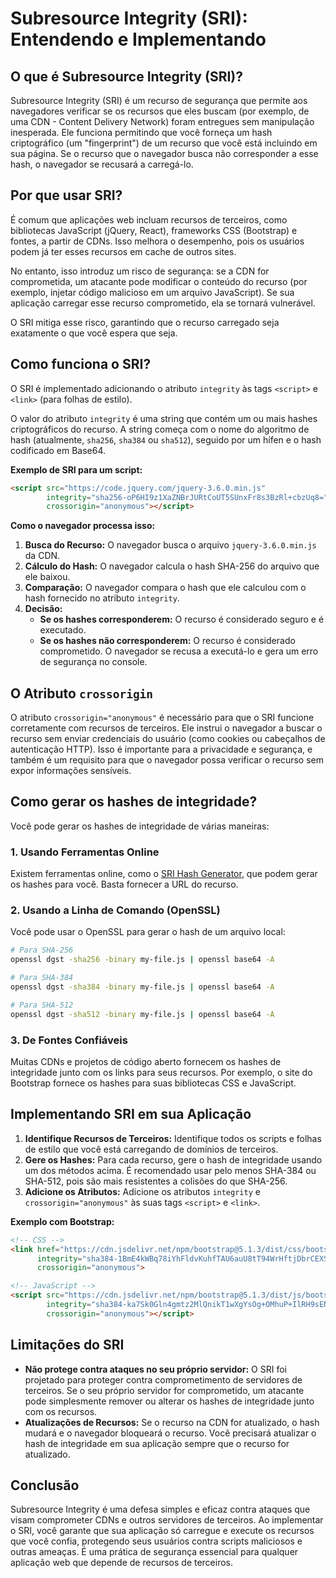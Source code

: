 # Subresource Integrity (SRI): Entendendo e Implementando

## O que é Subresource Integrity (SRI)?

Subresource Integrity (SRI) é um recurso de segurança que permite aos navegadores verificar se os recursos que eles buscam (por exemplo, de uma CDN - Content Delivery Network) foram entregues sem manipulação inesperada. Ele funciona permitindo que você forneça um hash criptográfico (um "fingerprint") de um recurso que você está incluindo em sua página. Se o recurso que o navegador busca não corresponder a esse hash, o navegador se recusará a carregá-lo.

## Por que usar SRI?

É comum que aplicações web incluam recursos de terceiros, como bibliotecas JavaScript (jQuery, React), frameworks CSS (Bootstrap) e fontes, a partir de CDNs. Isso melhora o desempenho, pois os usuários podem já ter esses recursos em cache de outros sites.

No entanto, isso introduz um risco de segurança: se a CDN for comprometida, um atacante pode modificar o conteúdo do recurso (por exemplo, injetar código malicioso em um arquivo JavaScript). Se sua aplicação carregar esse recurso comprometido, ela se tornará vulnerável.

O SRI mitiga esse risco, garantindo que o recurso carregado seja exatamente o que você espera que seja.

## Como funciona o SRI?

O SRI é implementado adicionando o atributo `integrity` às tags `<script>` e `<link>` (para folhas de estilo).

O valor do atributo `integrity` é uma string que contém um ou mais hashes criptográficos do recurso. A string começa com o nome do algoritmo de hash (atualmente, `sha256`, `sha384` ou `sha512`), seguido por um hífen e o hash codificado em Base64.

**Exemplo de SRI para um script:**

```html
<script src="https://code.jquery.com/jquery-3.6.0.min.js"
        integrity="sha256-oP6HI9z1XaZNBrJURtCoUT5SUnxFr8s3BzRl+cbzUq8="
        crossorigin="anonymous"></script>
```

**Como o navegador processa isso:**

1.  **Busca do Recurso:** O navegador busca o arquivo `jquery-3.6.0.min.js` da CDN.
2.  **Cálculo do Hash:** O navegador calcula o hash SHA-256 do arquivo que ele baixou.
3.  **Comparação:** O navegador compara o hash que ele calculou com o hash fornecido no atributo `integrity`.
4.  **Decisão:**
    *   **Se os hashes corresponderem:** O recurso é considerado seguro e é executado.
    *   **Se os hashes não corresponderem:** O recurso é considerado comprometido. O navegador se recusa a executá-lo e gera um erro de segurança no console.

## O Atributo `crossorigin`

O atributo `crossorigin="anonymous"` é necessário para que o SRI funcione corretamente com recursos de terceiros. Ele instrui o navegador a buscar o recurso sem enviar credenciais do usuário (como cookies ou cabeçalhos de autenticação HTTP). Isso é importante para a privacidade e segurança, e também é um requisito para que o navegador possa verificar o recurso sem expor informações sensíveis.

## Como gerar os hashes de integridade?

Você pode gerar os hashes de integridade de várias maneiras:

### 1. Usando Ferramentas Online

Existem ferramentas online, como o [SRI Hash Generator](https://www.srihash.org/), que podem gerar os hashes para você. Basta fornecer a URL do recurso.

### 2. Usando a Linha de Comando (OpenSSL)

Você pode usar o OpenSSL para gerar o hash de um arquivo local:

```bash
# Para SHA-256
openssl dgst -sha256 -binary my-file.js | openssl base64 -A

# Para SHA-384
openssl dgst -sha384 -binary my-file.js | openssl base64 -A

# Para SHA-512
openssl dgst -sha512 -binary my-file.js | openssl base64 -A
```

### 3. De Fontes Confiáveis

Muitas CDNs e projetos de código aberto fornecem os hashes de integridade junto com os links para seus recursos. Por exemplo, o site do Bootstrap fornece os hashes para suas bibliotecas CSS e JavaScript.

## Implementando SRI em sua Aplicação

1.  **Identifique Recursos de Terceiros:** Identifique todos os scripts e folhas de estilo que você está carregando de domínios de terceiros.
2.  **Gere os Hashes:** Para cada recurso, gere o hash de integridade usando um dos métodos acima. É recomendado usar pelo menos SHA-384 ou SHA-512, pois são mais resistentes a colisões do que SHA-256.
3.  **Adicione os Atributos:** Adicione os atributos `integrity` e `crossorigin="anonymous"` às suas tags `<script>` e `<link>`.

**Exemplo com Bootstrap:**

```html
<!-- CSS -->
<link href="https://cdn.jsdelivr.net/npm/bootstrap@5.1.3/dist/css/bootstrap.min.css" rel="stylesheet" 
      integrity="sha384-1BmE4kWBq78iYhFldvKuhfTAU6auU8tT94WrHftjDbrCEXSU1oBoqyl2QvZ6jIW3" 
      crossorigin="anonymous">

<!-- JavaScript -->
<script src="https://cdn.jsdelivr.net/npm/bootstrap@5.1.3/dist/js/bootstrap.bundle.min.js" 
        integrity="sha384-ka7Sk0Gln4gmtz2MlQnikT1wXgYsOg+OMhuP+IlRH9sENBO0LRn5q+8nbTov4+1p" 
        crossorigin="anonymous"></script>
```

## Limitações do SRI

*   **Não protege contra ataques no seu próprio servidor:** O SRI foi projetado para proteger contra comprometimento de servidores de terceiros. Se o seu próprio servidor for comprometido, um atacante pode simplesmente remover ou alterar os hashes de integridade junto com os recursos.
*   **Atualizações de Recursos:** Se o recurso na CDN for atualizado, o hash mudará e o navegador bloqueará o recurso. Você precisará atualizar o hash de integridade em sua aplicação sempre que o recurso for atualizado.

## Conclusão

Subresource Integrity é uma defesa simples e eficaz contra ataques que visam comprometer CDNs e outros servidores de terceiros. Ao implementar o SRI, você garante que sua aplicação só carregue e execute os recursos que você confia, protegendo seus usuários contra scripts maliciosos e outras ameaças. É uma prática de segurança essencial para qualquer aplicação web que depende de recursos de terceiros.

